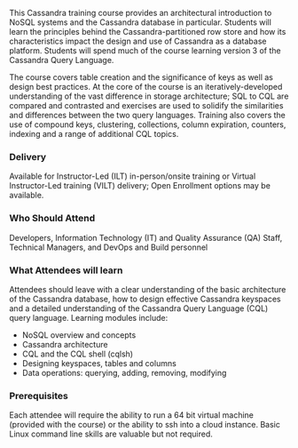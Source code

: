 <!-- Cassandra for Users -->

This Cassandra training course provides an architectural introduction to NoSQL systems and the Cassandra database in particular. Students will learn the principles behind the Cassandra-partitioned row store and how its characteristics impact the design and use of Cassandra as a database platform. Students will spend much of the course learning version 3 of the Cassandra Query Language.

The course covers table creation and the significance of keys as well as design best practices. At the core of the course is an iteratively-developed understanding of the vast difference in storage architecture; SQL to CQL are compared and contrasted and exercises are used to solidify the similarities and differences between the two query languages. Training also covers the use of compound keys, clustering, collections, column expiration, counters, indexing and a range of additional CQL topics.


### Delivery

Available for Instructor-Led (ILT) in-person/onsite training or Virtual Instructor-Led training (VILT) delivery; Open Enrollment options may be available.


### Who Should Attend

Developers, Information Technology (IT) and Quality Assurance (QA) Staff, Technical Managers, and DevOps and Build personnel


### What Attendees will learn

Attendees should leave with a clear understanding of the basic architecture of the Cassandra database, how to design
effective Cassandra keyspaces and a detailed understanding of the Cassandra Query Language (CQL) query language.
Learning modules include:

- NoSQL overview and concepts
- Cassandra architecture
- CQL and the CQL shell (cqlsh)
- Designing keyspaces, tables and columns
- Data operations: querying, adding, removing, modifying


### Prerequisites

Each attendee will require the ability to run a 64 bit virtual machine (provided with the course) or the ability to ssh into a cloud instance. Basic Linux command line skills are valuable but not required.



